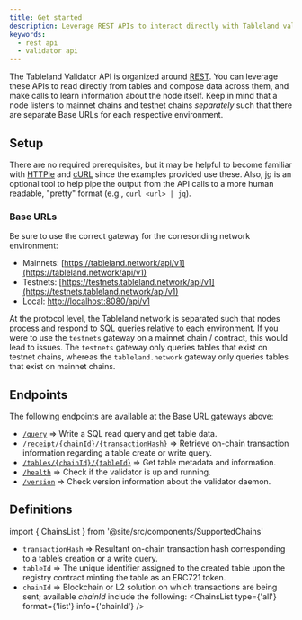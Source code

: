 ```yaml
---
title: Get started
description: Leverage REST APIs to interact directly with Tableland validator nodes at a gateway.
keywords:
  - rest api
  - validator api
---
```


The Tableland Validator API is organized around [REST](http://en.wikipedia.org/wiki/Representational_State_Transfer). You can leverage these APIs to read directly from tables and compose data across them, and make calls to learn information about the node itself. Keep in mind that a node listens to mainnet chains and testnet chains _separately_ such that there are separate Base URLs for each respective environment.

## Setup

There are no required prerequisites, but it may be helpful to become familiar with [HTTPie](https://httpie.org/) and [cURL](https://curl.se/) since the examples provided use these. Also, [jq](https://stedolan.github.io/jq/) is an optional tool to help pipe the output from the API calls to a more human readable, "pretty" format (e.g., `curl <url> | jq`).

### Base URLs

Be sure to use the correct gateway for the corresonding network environment:

- Mainnets: [https://tableland.network/api/v1](https://tableland.network/api/v1)
- Testnets: [https://testnets.tableland.network/api/v1](https://testnets.tableland.network/api/v1)
- Local: [http://localhost:8080/api/v1](http://localhost:8080/api/v1)

At the protocol level, the Tableland network is separated such that nodes process and respond to SQL queries relative to each environment. If you were to use the `testnets` gateway on a mainnet chain / contract, this would lead to issues. The `testnets` gateway only queries tables that exist on testnet chains, whereas the `tableland.network` gateway only queries tables that exist on mainnet chains.

## Endpoints

The following endpoints are available at the Base URL gateways above:

- [`/query`](endpoints#query) ⇒ Write a SQL read query and get table data.
- [`/receipt/{chainId}/{transactionHash}`](endpoints#receipt) ⇒ Retrieve on-chain transaction information regarding a table create or write query.
- [`/tables/{chainId}/{tableId`}](endpoints#tables) ⇒ Get table metadata and information.
- [`/health`](endpoints#health) ⇒ Check if the validator is up and running.
- [`/version`](endpoints#version) ⇒ Check version information about the validator daemon.

## Definitions

import { ChainsList } from '@site/src/components/SupportedChains'

- `transactionHash` ⇒ Resultant on-chain transaction hash corresponding to a table’s creation or a write query.
- `tableId` ⇒ The unique identifier assigned to the created table upon the registry contract minting the table as an ERC721 token.
- `chainId` ⇒ Blockchain or L2 solution on which transactions are being sent; available _chainId_ include the following:
  <ChainsList type={'all'} format={'list'} info={'chainId'} />
